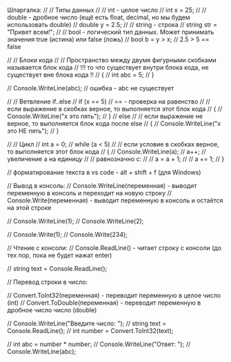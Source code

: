 Шпаргалка:
// // Типы данных
// // int - целое число
// int x = 25;
// // double - дробное число (ещё есть float, decimal, но мы будем использовать double)
// double y = 2.5;
// // string - строка
// string str = "Привет всем!";
// // bool - логический тип данных. Может принимать значения true (истина) или false (ложь)
// bool b = y > x; // 2.5 > 5 == false

// // Блоки кода
// // Пространство между двумя фигурными скобками называется блок кода
// !!! то что существует внутри блока кода, не существует вне блока кода !!
// {
//     int abc = 5;
// }

// Console.WriteLine(abc); // ошибка - abc не существует

// // Ветвление if..else
// if (x == 5) // == - проверка на равенство
// // если выражение в скобках верное, то выполняется этот блок кода
// {
//     Console.WriteLine("x это пять");
// }
// else
// // если выражение не верное, то выполняется блок кода после else
// {
//     Console.WriteLine("x это НЕ пять");
// }

// // Цикл
// int a = 0;
// while (a < 5)
// // если условие в скобках верное, то выполняется этот блок кода
// {
//     Console.WriteLine(a);
//     a++; // увеличение a на единицу
//     // равнозначно с:
//     // a = a + 1;
//     // a += 1;
// }

// форматирование текста в vs code - alt + shift + f (для Windows)

// Вывод в консоль:
// Console.WriteLine(переменная) - выводит переменную в консоль и переходит на новую строку
// Console.Write(переменная) - выводит переменную в консоль и остаётся на этой строке

// Console.WriteLine(1);
// Console.WriteLine(2);

// Console.Write(1);
// Console.Write(234);

// Чтение с консоли:
// Console.ReadLine() - читает строку с консоли (до тех пор, пока не будет нажат enter)

// string text = Console.ReadLine();

// Перевод строки в число:

// Convert.ToInt32(переменная) - переводит переменную в целое число (int)
// Convert.ToDouble(переменная) - переводит переменную в дробное число число (double)

// Console.WriteLine("Введите число: ");
// string text = Console.ReadLine();
// int number = Convert.ToInt32(text);

// int abc = number * number;
// Console.WriteLine("Ответ: ");
// Console.WriteLine(abc);